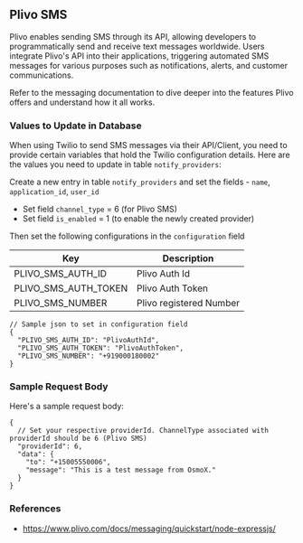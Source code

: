 ## Plivo SMS

Plivo enables sending SMS through its API, allowing developers to programmatically send and receive text messages worldwide. Users integrate Plivo's API into their applications, triggering automated SMS messages for various purposes such as notifications, alerts, and customer communications.

Refer to the messaging documentation to dive deeper into the features Plivo offers and understand how it all works.

### Values to Update in Database

When using Twilio to send SMS messages via their API/Client, you need to provide certain variables that hold the Twilio configuration details. Here are the values you need to update in table `notify_providers`:

Create a new entry in table `notify_providers` and set the fields - `name`, `application_id`, `user_id`

- Set field `channel_type` = 6 (for Plivo SMS)
- Set field `is_enabled` = 1 (to enable the newly created provider)

Then set the following configurations in the `configuration` field

| Key             | Description     |
|-----------------|-----------------|
| PLIVO_SMS_AUTH_ID    | Plivo Auth Id |
| PLIVO_SMS_AUTH_TOKEN | Plivo Auth Token |
| PLIVO_SMS_NUMBER     | Plivo registered Number |

```jsonc
// Sample json to set in configuration field
{
  "PLIVO_SMS_AUTH_ID": "PlivoAuthId",
  "PLIVO_SMS_AUTH_TOKEN": "PlivoAuthToken",
  "PLIVO_SMS_NUMBER": "+919000180002"
}
```

### Sample Request Body

Here's a sample request body:

```jsonc
{
  // Set your respective providerId. ChannelType associated with providerId should be 6 (Plivo SMS)
  "providerId": 6,
  "data": {
    "to": "+15005550006",
    "message": "This is a test message from OsmoX."
  }
}
```

### References

- https://www.plivo.com/docs/messaging/quickstart/node-expressjs/
